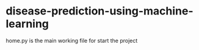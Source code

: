 # disease-prediction-using-machine-learning

home.py is the main working file for start the project
